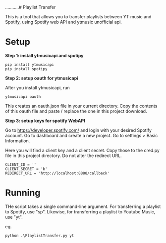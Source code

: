 ...........# Playlist Transfer

This is a tool that allows you to transfer playlists between YT music and Spotify, using Spotify web API and ytmusic unofficial api.




# Setup

**Step 1: install ytmusicapi and spotipy**

```
pip install ytmusicapi
pip install spotipy
```

**Step 2: setup oauth for ytmusicapi**

After you install ytmusicapi, run

```
ytmusicapi oauth
```

This creates an oauth.json file in your current directory. Copy the contents of this oauth file and paste / replace the one in this project download.

**Step 3: setup keys for spotify WebAPI**

Go to https://developer.spotify.com/ and login with your desired Spotify account.
Go to dashboard and create a new project.
Go to settings > Basic Information.

Here you will find a client key and a client secret.
Copy those to the cred.py file in this project directory.
Do not alter the redirect URL.

```
CLIENT_ID = ''
CLIENT_SECRET = 'b'
REDIRECT_URL = 'http://localhost:8888/callback'
```


# Running

THe script takes a single command-line argument. For transferring a playlist to Spotify, use "sp". Likewise, for transferring a playlist to Youtube Music, use "yt".

eg.

```
python .\PlaylistTransfer.py yt
```


